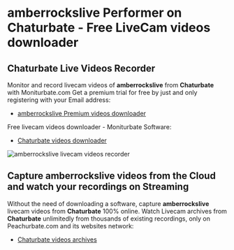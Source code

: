 # amberrockslive Performer on Chaturbate - Free LiveCam videos downloader

## Chaturbate Live Videos Recorder

Monitor and record livecam videos of **amberrockslive** from **Chaturbate** with Moniturbate.com
Get a premium trial for free by just and only registering with your Email address:
* [amberrockslive Premium videos downloader](https://moniturbate.com/request-demo-licence-key.html)

Free livecam videos downloader - Moniturbate Software:
* [Chaturbate videos downloader](https://moniturbate.com/moniturbate-download-software.html)

![amberrockslive livecam videos recorder](https://peachurnet.com/templates/moniturbate-software.png)


## Capture amberrockslive videos from the Cloud and watch your recordings on Streaming

Without the need of downloading a software, capture **amberrockslive** livecam videos from **Chaturbate** 100% online.
Watch Livecam archives from **Chaturbate** unlimitedly from thousands of existing recordings, only on Peachurbate.com and its websites network:
* [Chaturbate videos archives](https://peachurnet.com/)